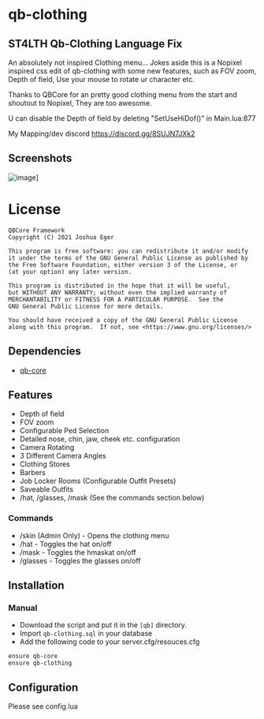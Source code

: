 # qb-clothing
ST4LTH Qb-Clothing Language Fix
-------------------------------------------------
An absolutely not inspired Clothing menu...
Jokes aside this is a Nopixel inspired css edit of qb-clothing with some new features, such as FOV zoom, Depth of field, Use your mouse to rotate ur character etc.

Thanks to QBCore for an pretty good clothing menu from the start and shoutout to Nopixel, They are too awesome.

U can disable the Depth of field by deleting "SetUseHiDof()" in Main.lua:877

My Mapping/dev discord https://discord.gg/8SUJN7JXk2

## Screenshots
![image]([https://i.imgur.com/xusDv16.png)]

# License

    QBCore Framework
    Copyright (C) 2021 Joshua Eger

    This program is free software: you can redistribute it and/or modify
    it under the terms of the GNU General Public License as published by
    the Free Software Foundation, either version 3 of the License, or
    (at your option) any later version.

    This program is distributed in the hope that it will be useful,
    but WITHOUT ANY WARRANTY; without even the implied warranty of
    MERCHANTABILITY or FITNESS FOR A PARTICULAR PURPOSE.  See the
    GNU General Public License for more details.

    You should have received a copy of the GNU General Public License
    along with this program.  If not, see <https://www.gnu.org/licenses/>

## Dependencies
- [qb-core](https://github.com/qbcore-framework/qb-core)

## Features
- Depth of field
- FOV zoom
- Configurable Ped Selection
- Detailed nose, chin, jaw, cheek etc. configuration
- Camera Rotating
- 3 Different Camera Angles
- Clothing Stores
- Barbers
- Job Locker Rooms (Configurable Outfit Presets)
- Saveable Outfits
- /hat, /glasses, /mask (See the commands section below)

### Commands
- /skin (Admin Only) - Opens the clothing menu
- /hat - Toggles the hat on/off
- /mask - Toggles the hmaskat on/off
- /glasses - Toggles the glasses on/off

## Installation
### Manual
- Download the script and put it in the `[qb]` directory.
- Import `qb-clothing.sql` in your database
- Add the following code to your server.cfg/resouces.cfg
```
ensure qb-core
ensure qb-clothing
```

## Configuration
Please see config.lua

